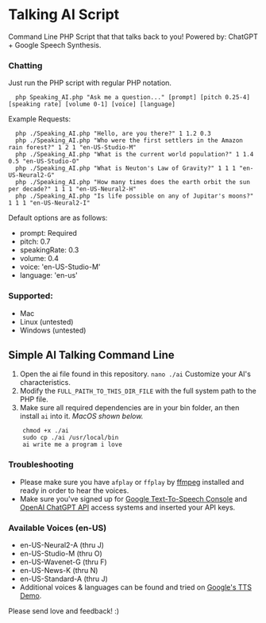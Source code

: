 # Talking AI Script

Command Line PHP Script that that talks back to you! Powered by: ChatGPT + Google Speech Synthesis. 

### Chatting

Just run the PHP script with regular PHP notation.

      php Speaking_AI.php "Ask me a question..." [prompt] [pitch 0.25-4] [speaking rate] [volume 0-1] [voice] [language]

Example Requests:

      php ./Speaking_AI.php "Hello, are you there?" 1 1.2 0.3
      php ./Speaking_AI.php "Who were the first settlers in the Amazon rain forest?" 1 2 1 "en-US-Studio-M"
      php ./Speaking_AI.php "What is the current world population?" 1 1.4 0.5 "en-US-Studio-O"
      php ./Speaking_AI.php "What is Neuton's Law of Gravity?" 1 1 1 "en-US-Neural2-G"
      php ./Speaking_AI.php "How many times does the earth orbit the sun per decade?" 1 1 1 "en-US-Neural2-H"
      php ./Speaking_AI.php "Is life possible on any of Jupitar's moons?" 1 1 1 "en-US-Neural2-I"
      
      
Default options are as follows:
 - prompt: Required
 - pitch: 0.7
 - speakingRate: 0.3
 - volume: 0.4
 - voice: 'en-US-Studio-M'
 - language: 'en-us'

### Supported:
 - Mac
 - Linux (untested)
 - Windows (untested)
 
## Simple AI Talking Command Line
 1. Open the ai file found in this repository. `nano ./ai` Customize your AI's characteristics.
 2. Modify the `FULL_PAITH_TO_THIS_DIR_FILE` with the full system path to the PHP file. 
 3. Make sure all required dependencies are in your bin folder, an then install `ai` into it. *MacOS shown below.*
 ```
     chmod +x ./ai
     sudo cp ./ai /usr/local/bin
     ai write me a program i love
 ```
 
### Troubleshooting
 - Please make sure you have `afplay` or `ffplay` by [ffmpeg](https://ffmpeg.org/download.html) installed and ready in order to hear the voices.
 - Make sure you've signed up for [Google Text-To-Speech Console](https://console.cloud.google.com/) and [OpenAI ChatGPT API](https://platform.openai.com/account/api-keys) access systems and inserted your API keys.

### Available Voices (en-US)
 - en-US-Neural2-A (thru J)
 - en-US-Studio-M (thru O)
 - en-US-Wavenet-G (thru F)
 - en-US-News-K (thru N)
 - en-US-Standard-A (thru J)
 - Additional voices & languages can be found and tried on [Google's TTS Demo](https://cloud.google.com/text-to-speech).

Please send love and feedback! :)
